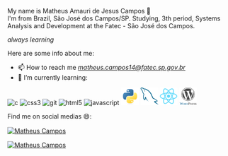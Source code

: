 My name is Matheus Amauri de Jesus Campos 👋 <br>
I'm from Brazil, São José dos Campos/SP.
Studying, 3th period, Systems Analysis and Development at the Fatec - São José dos Campos. <br>

*always learning*

<!--
**justhenrique/justhenrique** is a ✨ _special_ ✨ repository because its `README.md` (this file) appears on your GitHub profile.
-->
Here are some info about me: 

- 📫 How to reach me *matheus.campos14@fatec.sp.gov.br*
- 🌱 I’m currently learning: 
 <p align="left">
  <img src="https://devicons.github.io/devicon/devicon.git/icons/c/c-original.svg" alt="c" width="40" height="40"/>
  <img src="https://devicons.github.io/devicon/devicon.git/icons/css3/css3-original-wordmark.svg" alt="css3" width="40" height="40"/>
  <img src="https://www.vectorlogo.zone/logos/git-scm/git-scm-icon.svg" alt="git" width="40" height="40"/>
  <img src="https://devicons.github.io/devicon/devicon.git/icons/html5/html5-original-wordmark.svg" alt="html5" width="40" height="40"/>
  <img src="https://devicons.github.io/devicon/devicon.git/icons/javascript/javascript-original.svg" alt="javascript" width="40" height="40"/>
  <img src="https://github.com/devicons/devicon/blob/master/icons/python/python-original.svg" alt="python" width="40" heigth="40"/>
  <img src="https://github.com/devicons/devicon/blob/master/icons/mysql/mysql-original.svg" alt="mysql" width="40" heigth="40"/>
  <img src="https://github.com/devicons/devicon/blob/master/icons/react/react-original.svg" alt="react" width="40" heigth="40"/>
  <img src="https://github.com/devicons/devicon/blob/master/icons/wordpress/wordpress-original.svg" alt="wordpress" width="40" heigth="40"/>
</p>
 

<p align="center">

Find me on social medias 😄: <br> 

<a href="https://www.linkedin.com/in/matheus-campos-9b8550192/" target="blank"><img align="center" src="https://cdn.jsdelivr.net/npm/simple-icons@3.0.1/icons/linkedin.svg" alt="Matheus Campos" height="30" width="30" /></a>

<a href="https://www.instagram.com/matheuscampos_450/" target="blank"><img align="center" src="https://cdn.jsdelivr.net/npm/simple-icons@3.0.1/icons/instagram.svg" alt="Matheus Campos" height="30" width="30" /></a>
</p>
